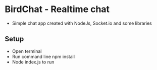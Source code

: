 # BirdChat - Realtime chat
- Simple chat app created with NodeJs, Socket.io and some libraries
## Setup
* Open terminal
* Run command line npm install
* Node index.js to run 
